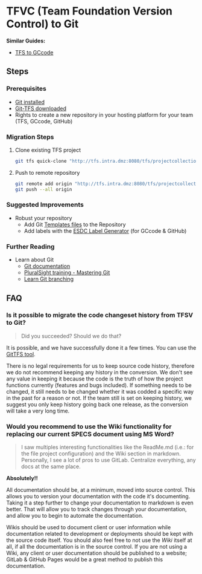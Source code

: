 # TFVC (Team Foundation Version Control) to Git

**Similar Guides:**  

* [TFS to GCcode](tfs-to-gccode.md)

## Steps

### Prerequisites

* [Git installed](https://git-scm.com/download/win)
* [Git-TFS downloaded](http://git-tfs.com/)
* Rights to create a new repository in your hosting platform for your team (TFS, GCcode, GitHub)

### Migration Steps

1. Clone existing TFS project
   ```bash
   git tfs quick-clone "http://tfs.intra.dmz:8080/tfs/projectcollection" "$/EWS-SWE" .
   ```
1. Push to remote repository
   ```bash
   git remote add origin "http://tfs.intra.dmz:8080/tfs/projectcollection/EWS-SWE/_git/EWS-SWE-Git"
   git push --all origin
   ```

### Suggested Improvements

* Robust your repository
  * Add Git [Templates files](https://github.com/esdc-edsc/template-gabarit) to the Repository
  * Add labels with the [ESDC Label Generator](https://github.com/esdc-edsc/label-generator) (for GCcode & GitHub)

### Further Reading

* Learn about Git
  * [Git documentation](https://git-scm.com/doc)
  * [PluralSight training - Mastering Git](https://app.pluralsight.com/library/courses/mastering-git/)
  * [Learn Git branching](https://learngitbranching.js.org/)

## FAQ

### Is it possible to migrate the code changeset history from TFSV to Git?

> Did you succeeded?
> Should we do that?

It is possible, and we have successfully done it a few times.
You can use the [GitTFS tool](https://github.com/git-tfs/git-tfs/blob/master/doc/usecases/migrate_tfs_to_git.md).

There is no legal requirements for us to keep source code history, therefore we do not recommend keeping any history in the conversion.
We don't see any value in keeping it because the code is the truth of how the project functions currently (features and bugs included).
If something needs to be changed, it still needs to be changed whether it was codded a specific way in the past for a reason or not.
If the team still is set on keeping history, we suggest you only keep history going back one release, as the conversion will take a very long time.

### Would you recommend to use the Wiki functionality for replacing our current SPECS document using MS Word?

> I saw multiples interesting functionalities like the ReadMe.md (i.e.: for the file project configuration) and the Wiki section in markdown.  
> Personally, I see a lot of pros to use GitLab.
> Centralize everything, any docs at the same place.

**Absolutely!!**

All documentation should be, at a minimum, moved into source control.
This allows you to version your documentation with the code it's documenting.
Taking it a step further to change your documentation to markdown is even better.
That will allow you to track changes through your documentation, and allow you to begin to automate the documentation.

Wikis should be used to document client or user information while documentation related to development or deployments should be kept with the source code itself.
You should also feel free to not use the _Wiki_ itself at all, if all the documentation is in the source control.
If you are not using a Wiki, any client or user documentation should be published to a website; 
GitLab & GitHub Pages would be a great method to publish this documentation.

